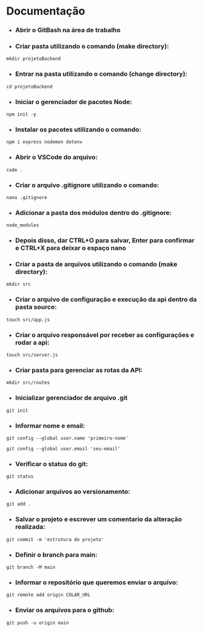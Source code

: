 # Documentação

* ### Abrir o GitBash na área de trabalho
* ### Criar pasta utilizando o comando (make directory):

```
mkdir projetoBackend
```

* ### Entrar na pasta utilizando o comando (change directory):

```
cd projetoBackend
```

* ### Iniciar o gerenciador de pacotes Node:

```
npm init -y
```

* ### Instalar os pacotes utilizando o comando:

```
npm i express nodemon dotenv
```

* ### Abrir o VSCode do arquivo:

```
code .
```

* ### Criar o arquivo .gitignore utilizando o comando:

```
nano .gitignore
```

* ### Adicionar a pasta dos módulos dentro do .gitignore:

```
node_modules
```

* ### Depois disso, dar CTRL+O para salvar, Enter para confirmar e CTRL+X para deixar o espaço nano
* ### Criar a pasta de arquivos utilizando o comando (make directory):

```
mkdir src
```

* ### Criar o arquivo de configuração e execução da api dentro da pasta source:

```
touch src/app.js
```

* ### Criar o arquivo responsável por receber as configurações e rodar a api:

```
touch src/server.js
```

* ### Criar pasta para gerenciar as rotas da API:

```
mkdir src/routes
```

* ### Inicializar gerenciador de arquivo .git

```
git init
```

* ### Informar nome e email:

```
git config --global user.name 'primeiro-nome'
```

```
git config --global user.email 'seu-email'
```

* ### Verificar o status do git:

```
git status
```

* ### Adicionar arquivos ao versionamento:

```
git add .
```

* ### Salvar o projeto e escrever um comentario da alteração realizada:

```
git commit -m 'estrutura do projeto'
```

* ### Definir o branch para main:

```
git branch -M main
```

* ### Informar o repositório que queremos enviar o arquivo:

```
git remote add origin COLAR_URL
```

* ### Enviar os arquivos para o github:

```
git push -u origin main
```
